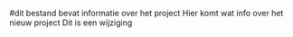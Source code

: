 #dit bestand bevat informatie over het project
Hier komt wat info over het nieuw project
Dit is een wijziging